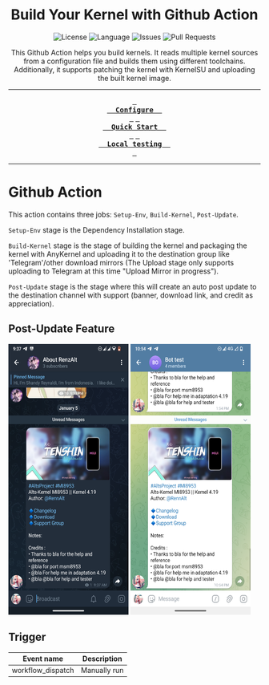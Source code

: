 <div align='center'>

<h1>Build Your Kernel with Github Action</h1>

![License](https://img.shields.io/static/v1?label=License&message=BY-NC-SA&logo=creativecommons&color=green)
![Language](https://img.shields.io/github/languages/top/shenprjkt/Alts-KernelCI)
![Issues](https://img.shields.io/github/issues/shenprjkt/Alts-KernelCI)
![Pull Requests](https://img.shields.io/github/issues-pr/shenprjkt/Alts-KernelCI)
<br/>

This Github Action helps you build kernels. It reads multiple kernel sources from a configuration file and builds them using different toolchains. Additionally, it supports patching the kernel with KernelSU and uploading the built kernel image.
<br/>

---

**[<kbd> <br/>  Configure  <br/> </kbd>](#configuration)**
**[<kbd> <br/>  Quick Start  <br/> </kbd>](#how-to-use)**
**[<kbd> <br/>  Local testing  <br/> </kbd>](#local-testing)**

---

</div>

# Github Action

This action contains three jobs: `Setup-Env`, `Build-Kernel`, `Post-Update`.

`Setup-Env` stage is the Dependency Installation stage.

`Build-Kernel` stage is the stage of building the kernel and packaging the kernel with AnyKernel and uploading it to the destination group like 'Telegram'/other download mirrors (The Upload stage only supports uploading to Telegram at this time "Upload Mirror in progress").

`Post-Update` stage is the stage where this will create an auto post update to the destination channel with support (banner, download link, and credit as appreciation).

## Post-Update Feature

<img src="./.assets/img/Post.jpg" width="240" height="540" alt="right" />
<img src="./.assets/img/Post2.jpg" width="240" height="540" alt="left" />

## Trigger

| Event name        | Description  |
| ----------------- | ------------ |
| workflow_dispatch | Manually run |
